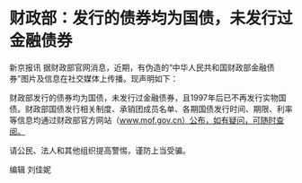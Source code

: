 

# 财政部：发行的债券均为国债，未发行过金融债券

新京报讯 据财政部官网消息，近期，有伪造的“中华人民共和国财政部金融债券”图片及信息在社交媒体上传播。现声明如下：

财政部发行的债券均为国债，未发行过金融债券，且1997年后已不再发行实物国债。财政部国债发行相关制度、承销团成员名单、各期国债发行时间、期限、利率等信息均通过财政部官方网站（www.mof.gov.cn）公布，如有疑问，可随时查阅。

请公民、法人和其他组织提高警惕，谨防上当受骗。

编辑 刘佳妮

